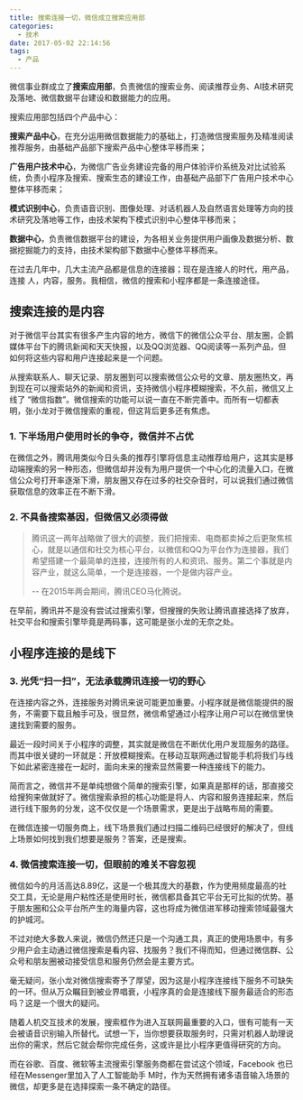 ```yaml
---
title: 搜索连接一切，微信成立搜索应用部
categories:
  - 技术
date: 2017-05-02 22:14:56
tags:
  - 产品
---
```


微信事业群成立了**搜索应用部**，负责微信的搜索业务、阅读推荐业务、AI技术研究及落地、微信数据平台建设和数据能力的应用。

搜索应用部包括四个产品中心：

**搜索产品中心**，在充分运用微信数据能力的基础上，打造微信搜索服务及精准阅读推荐服务，由基础产品部下搜索产品中心整体平移而来；

**广告用户技术中心**，为微信广告业务建设完备的用户体验评价系统及对比试验系统，负责小程序及搜索、搜索生态的建设工作，由基础产品部下广告用户技术中心整体平移而来；

**模式识别中心**，负责语音识别、图像处理、对话机器人及自然语言处理等方向的技术研究及落地等工作，由技术架构下模式识别中心整体平移而来；

**数据中心**，负责微信数据平台的建设，为各相关业务提供用户画像及数据分析、数据挖掘能力的支持，由技术架构部下数据中心整体平移而来。

在过去几年中，几大主流产品都是信息的连接器；现在是连接人的时代，用产品，连接 人，内容，服务。我相信，微信的搜索和小程序都是一条连接途径。

## 搜索连接的是内容

对于微信平台其实有很多产生内容的地方，微信下的微信公众平台、朋友圈，企鹅媒体平台下的腾讯新闻和天天快报，以及QQ浏览器、QQ阅读等一系列产品，但如何将这些内容和用户连接起来是一个问题。

从搜索联系人、聊天记录、朋友圈到可以搜索微信公众号的文章、朋友圈热文，再到现在可以搜索站外的新闻和资讯，支持微信小程序模糊搜索，不久前，微信又上线了 “微信指数”。微信搜索的功能可以说一直在不断完善中。而所有一切都表明，张小龙对于微信搜索的重视，但这背后更多还有焦虑。

### 1\. 下半场用户使用时长的争夺，微信并不占优

在微信之外，腾讯用类似今日头条的推荐引擎将信息主动推荐给用户，这其实是移动端搜索的另一种形态，但微信却并没有为用户提供一个中心化的流量入口，在微信公众号打开率逐渐下滑，朋友圈又存在过多的社交杂音时，可以说我们通过微信获取信息的效率正在不断下滑。

### 2\. 不具备搜索基因，但微信又必须得做

> 腾讯这一两年战略做了很大的调整，我们把搜索、电商都卖掉之后更聚焦核心，就是以通信和社交为核心平台，以微信和QQ为平台作为连接器，我们希望搭建一个最简单的连接，连接所有的人和资讯、服务。第二个事就是内容产业，就这么简单，一个是连接器，一个是做内容产业。
> 
> -- 在2015年两会期间，腾讯CEO马化腾说。

在早前，腾讯并不是没有尝试过搜索引擎，但搜搜的失败让腾讯直接选择了放弃，社交平台和搜索引擎毕竟是两码事，这可能是张小龙的无奈之处。

## 小程序连接的是线下

### 3\. 光凭“扫一扫”，无法承载腾讯连接一切的野心

在连接内容之外，连接服务对腾讯来说可能更加重要。小程序就是微信能提供的服务，不需要下载且触手可及，很显然，微信希望通过小程序让用户可以在微信里快速找到需要的服务。

最近一段时间关于小程序的调整，其实就是微信在不断优化用户发现服务的路径。而其中很关键的一环就是：开放模糊搜索。在移动互联网通过智能手机将我们与线下如此紧密连接在一起时，面向未来的搜索显然需要一种连接线下的能力。

简而言之，微信并不是单纯想做个简单的搜索引擎，如果真是那样的话，那直接交给搜狗来做就好了。微信搜索承担的核心功能是将人、内容和服务连接起来，然后进行线下服务的分发，这不仅仅是一个场景需求，更是出于战略布局的需要。

在微信连接一切服务商上，线下场景我们通过扫描二维码已经很好的解决了，但线上场景如何找到我们想要是服务？答案，还是搜索。

### 4\. 微信搜索连接一切，但眼前的难关不容忽视

微信如今的月活高达8.89亿，这是一个极其庞大的基数，作为使用频度最高的社交工具，无论是用户粘性还是使用时长，微信都具备其它平台无可比拟的优势。基于朋友圈和公众平台所产生的海量内容，这也将成为微信进军移动搜索领域最强大的护城河。

不过对绝大多数人来说，微信仍然还只是一个沟通工具，真正的使用场景中，有多少用户会主动通过微信搜索是看内容、找服务？我们不得而知，但通过微信群、公众号和朋友圈被动接受信息和服务仍然会是主要方式。

毫无疑问，张小龙对微信搜索寄予了厚望，因为这是小程序连接线下服务不可缺失的一环。但从万众瞩目到被业界唱衰，小程序真的会是连接线下服务最适合的形态吗？这是一个很大的疑问。

随着人机交互技术的发展，搜索框作为进入互联网最重要的入口，很有可能有一天会被语音识别输入所替代。试想一下，当你想要获取服务时，只需对机器人助理说出你的需求，然后它就会帮你完成任务，这或许是比小程序更值得研究的方向。

而在谷歌、百度、微软等主流搜索引擎服务商都在尝试这个领域，Facebook 也已经在Messenger里加入了人工智能助手 M时，作为天然拥有诸多语音输入场景的微信，却更多是在选择探索一条不确定的路径。

